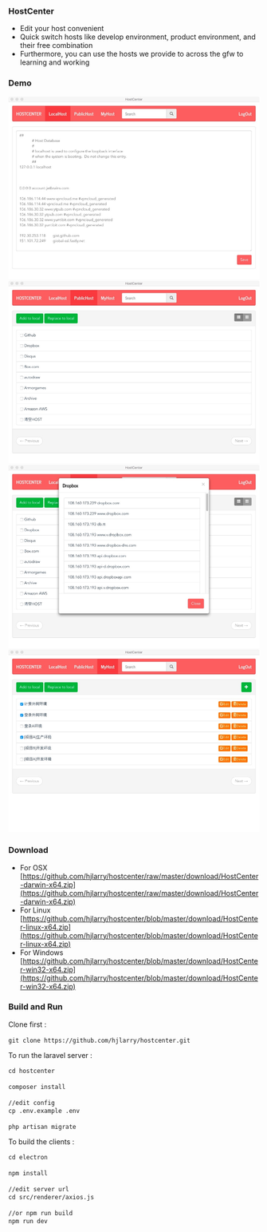 ### HostCenter

* Edit your host convenient
* Quick switch hosts like develop environment, product environment, and their free combination
* Furthermore, you can use the hosts we provide to across the gfw to learning and working


### Demo

![](download/demo1.jpg)
![](download/demo2.jpg)
![](download/demo3.jpg)
![](download/demo4.jpg)


### Download

* For OSX  [https://github.com/hjlarry/hostcenter/raw/master/download/HostCenter-darwin-x64.zip](https://github.com/hjlarry/hostcenter/raw/master/download/HostCenter-darwin-x64.zip)
* For Linux [https://github.com/hjlarry/hostcenter/blob/master/download/HostCenter-linux-x64.zip](https://github.com/hjlarry/hostcenter/blob/master/download/HostCenter-linux-x64.zip)
* For Windows [https://github.com/hjlarry/hostcenter/blob/master/download/HostCenter-win32-x64.zip](https://github.com/hjlarry/hostcenter/blob/master/download/HostCenter-win32-x64.zip)

### Build and Run

Clone first :

``
git clone https://github.com/hjlarry/hostcenter.git
``
    

To run the laravel server :

```
cd hostcenter

composer install

//edit config
cp .env.example .env 

php artisan migrate
```
    
    
To build the clients :

```
cd electron

npm install

//edit server url
cd src/renderer/axios.js 
 
//or npm run build
npm run dev  
```
    


